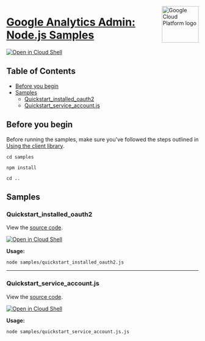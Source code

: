[//]: # "This README.md file is auto-generated, all changes to this file will be lost."
[//]: # "To regenerate it, use `python -m synthtool`."
<img src="https://avatars2.githubusercontent.com/u/2810941?v=3&s=96" alt="Google Cloud Platform logo" title="Google Cloud Platform" align="right" height="96" width="96"/>

# [Google Analytics Admin: Node.js Samples](https://github.com/googleapis/nodejs-analytics-admin)

[![Open in Cloud Shell][shell_img]][shell_link]



## Table of Contents

* [Before you begin](#before-you-begin)
* [Samples](#samples)
  * [Quickstart_installed_oauth2](#quickstart_installed_oauth2)
  * [Quickstart_service_account.js](#quickstart_service_account.js)

## Before you begin

Before running the samples, make sure you've followed the steps outlined in
[Using the client library](https://github.com/googleapis/nodejs-analytics-admin#using-the-client-library).

`cd samples`

`npm install`

`cd ..`

## Samples



### Quickstart_installed_oauth2

View the [source code](https://github.com/googleapis/nodejs-analytics-admin/blob/master/samples/quickstart_installed_oauth2.js).

[![Open in Cloud Shell][shell_img]](https://console.cloud.google.com/cloudshell/open?git_repo=https://github.com/googleapis/nodejs-analytics-admin&page=editor&open_in_editor=samples/quickstart_installed_oauth2.js,samples/README.md)

__Usage:__


`node samples/quickstart_installed_oauth2.js`


-----




### Quickstart_service_account.js

View the [source code](https://github.com/googleapis/nodejs-analytics-admin/blob/master/samples/quickstart_service_account.js.js).

[![Open in Cloud Shell][shell_img]](https://console.cloud.google.com/cloudshell/open?git_repo=https://github.com/googleapis/nodejs-analytics-admin&page=editor&open_in_editor=samples/quickstart_service_account.js.js,samples/README.md)

__Usage:__


`node samples/quickstart_service_account.js.js`






[shell_img]: https://gstatic.com/cloudssh/images/open-btn.png
[shell_link]: https://console.cloud.google.com/cloudshell/open?git_repo=https://github.com/googleapis/nodejs-analytics-admin&page=editor&open_in_editor=samples/README.md
[product-docs]: https://developers.google.com/analytics

